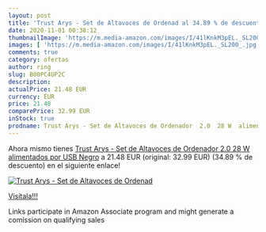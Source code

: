```yaml
---
layout: post
title: 'Trust Arys - Set de Altavoces de Ordenad al 34.89 % de descuento'
date: 2020-11-01 00:38:12
thumbnailImage: 'https://m.media-amazon.com/images/I/41lKnkM3pEL._SL200_.jpg'
images: [ 'https://m.media-amazon.com/images/I/41lKnkM3pEL._SL200_.jpg' ]
comments: true
category: ofertas
author: ring
slug: B00PC4UP2C
description:
actualPrice: 21.48 EUR
currency: EUR
price: 21.48
comparePrice: 32.99 EUR
inStock: true
prodname: Trust Arys - Set de Altavoces de Ordenador  2.0  28 W  alimentados por USB   Negro
---
```


Ahora mismo tienes [Trust Arys - Set de Altavoces de Ordenador  2.0  28 W  alimentados por USB   Negro](https://www.amazon.es/dp/B00PC4UP2C/?tag=tolees-21) a 21.48 EUR (original: 32.99 EUR) (34.89 %  de descuento) en el siguiente enlace!

[![Trust Arys - Set de Altavoces de Ordenad](https://m.media-amazon.com/images/I/41lKnkM3pEL._SL200_.jpg)](https://www.amazon.es/dp/B00PC4UP2C/?tag=tolees-21)

[Visítala!!!](https://www.amazon.es/dp/B00PC4UP2C/?tag=tolees-21)

Links participate in Amazon Associate program and might generate a comission on qualifying sales

